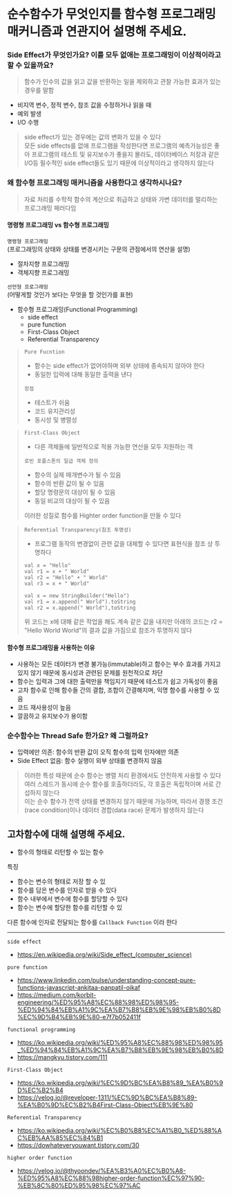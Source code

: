  순수함수가 무엇인지를 함수형 프로그래밍 매커니즘과 연관지어 설명해 주세요.
=

### Side Effect가 무엇인가요? 이를 모두 없애는 프로그래밍이 이상적이라고 할 수 있을까요?

> 함수가 인수의 값을 읽고 값을 반환하는 일을 제외하고 관찰 가능한 효과가 있는경우를 말함

- 비지역 변수, 정적 변수, 참조 값을 수정하거나 읽을 때
- 예외 발생
- I/O 수행

> side effect가 있는 경우에는 값의 변화가 있을 수 있다<br>
> 모든 side effects를 없애 프로그램을 작성한다면 프로그램의 예측가능성은 좋아 프로그램의
> 테스트 및 유지보수가 좋을지 몰라도, 데이터베이스 저장과 같은 I/O등 필수적인 side effect들도
> 있기 때문에 이상적이라고 생각하지 않는다

 
### 왜 함수형 프로그래밍 매커니즘을 사용한다고 생각하시나요?

> 자료 처리를 수학적 함수의 계산으로 취급하고 상태와 가변 데이터를 멀리하는 프로그래밍 패러다임


####  명령형 프로그래밍 vs 함수형 프로그래밍

`명령형 프로그래밍`   
(프로그래밍의 상태와 상태를 변경시키는 구문의 관점에서의 연산을 설명)
- 절차지향 프로그래밍
- 객체지향 프로그래밍

`선언형 프로그래밍`   
(어떻게할 것인가 보다는 무엇을 할 것인가를 표현)
- 함수형 프로그래밍(Functional Programming)
  - side effect
  - pure function
  - First-Class Object
  - Referential Transparency
  

> `Pure Fucntion`
> - 함수는 side effect가 없어야하며 외부 상태에 종속되지 않아야 한다
> - 동일한 입력에 대해 동일한 출력을 낸다
>
>  `장점`
> - 테스트가 쉬움
> - 코드 유지관리성
> - 동시성 및 병렬성

> `First-Class Object`
> - 다른 객체들에 일반적으로 적용 가능한 연산을 모두 지원하는 객
> 
>  `로빈 포플스톤의 일급 객체 정의`
> - 함수의 실제 매개변수가 될 수 있음
> - 함수의 반환 값이 될 수 있음
> - 할당 명령문의 대상이 될 수 있음
> - 동일 비교의 대상이 될 수 있음
> 
> 이러한 성질로 함수를 Highter order function을 만들 수 있다

> `Referential Transparency(참조 투명성)`
> - 프로그램 동작의 변경없이 관련 값을 대체할 수 있다면 표현식을 참조 상 투명하다
> ```
> val x = "Hello"
> val r1 = x + " World"
> val r2 = "Hello" + " World"
> val r3 = x + " World"
> 
> val x = new StringBuilder("Hello")
> val r1 = x.append(" World").toString
> val r2 = x.append(" World"),toString
> ```
> 위 코드는 x에 대해 같은 작업을 해도 계속 같은 값을 내지만 아래의 코드는 r2 = "Hello World World"의
> 결과 값을 가짐으로 참조가 투명하지 않다

#### 함수형 프로그래밍을 사용하는 이유

- 사용하는 모든 데이터가 변경 불가능(immutable)하고 함수는 부수 효과를 가지고 있지 않기 때문에 동시성과 관련된 문제를 원천적으로 차단   
- 함수는 입력과 그에 대한 출력만을 책임지기 때문에 테스트가 쉽고 가독성이 좋음   
- 고차 함수로 인해 함수들 간의 결합, 조합이 간결해지며, 익명 함수를 사용할 수 있음   
- 코드 재사용성이 높음   
- 깔끔하고 유지보수가 용이함   

### 순수함수는 Thread Safe 한가요? 왜 그럴까요?
- 입력에만 의존: 함수의 반환 값이 오직 함수의 입력 인자에만 의존
- Side Effect 없음: 함수 실행이 외부 상태를 변경하지 않음

> 이러한 특성 때문에 순수 함수는 병렬 처리 환경에서도 안전하게 사용할 수 있다   
> 여러 스레드가 동시에 순수 함수를 호출하더라도, 각 호출은 독립적이며 서로 간섭하지 않는다   
> 이는 순수 함수가 전역 상태를 변경하지 않기 때문에 가능하며,
> 따라서 경쟁 조건(race condition)이나 데이터 경합(data race) 문제가 발생하지 않는다

    

## 고차함수에 대해 설명해 주세요.
- 함수의 형태로 리턴할 수 있는 함수

특징
- 함수는 변수의 형태로 저장 할 수 있
- 함수를 담은 변수를 인자로 받을 수 있다
- 함수 내부에서 변수에 함수를 할당할 수 있다
- 함수는 변수에 할당한 함수를 리턴할 수 있

다른 함수에 인자로 전달되는 함수를 `Callback Function`
이라 한다






-----

`side effect`

- https://en.wikipedia.org/wiki/Side_effect_(computer_science)

`pure function`

- https://www.linkedin.com/pulse/understanding-concept-pure-functions-javascript-ankitaa-panpatil-oikaf
- https://medium.com/korbit-engineering/%ED%95%A8%EC%88%98%ED%98%95-%ED%94%84%EB%A1%9C%EA%B7%B8%EB%9E%98%EB%B0%8D%EC%9D%B4%EB%9E%80-e7f7b052411f


`functional programming`

- https://ko.wikipedia.org/wiki/%ED%95%A8%EC%88%98%ED%98%95_%ED%94%84%EB%A1%9C%EA%B7%B8%EB%9E%98%EB%B0%8D
- https://mangkyu.tistory.com/111

`First-Class Object`
- https://ko.wikipedia.org/wiki/%EC%9D%BC%EA%B8%89_%EA%B0%9D%EC%B2%B4
- https://velog.io/@reveloper-1311/%EC%9D%BC%EA%B8%89-%EA%B0%9D%EC%B2%B4First-Class-Object%EB%9E%80

`Referential Transparency`
- https://ko.wikipedia.org/wiki/%EC%B0%B8%EC%A1%B0_%ED%88%AC%EB%AA%85%EC%84%B1
- https://dowhateveryouwant.tistory.com/30

`higher order function`
- https://velog.io/@thyoondev/%EA%B3%A0%EC%B0%A8-%ED%95%A8%EC%88%98higher-order-function%EC%97%90-%EB%8C%80%ED%95%98%EC%97%AC
